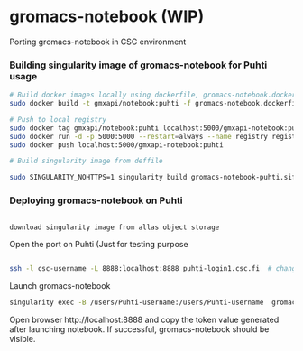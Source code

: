 # gromacs-notebook (WIP)
Porting gromacs-notebook in CSC environment


### Building singularity image of gromacs-notebook  for Puhti usage

```bash
# Build docker images locally using dockerfile, gromacs-notebook.dockerfile
sudo docker build -t gmxapi/notebook:puhti -f gromacs-notebook.dockerfile . 

# Push to local registry
sudo docker tag gmxapi/notebook:puhti localhost:5000/gmxapi-notebook:puhti
sudo docker run -d -p 5000:5000 --restart=always --name registry registry:2
sudo docker push localhost:5000/gmxapi-notebook:puhti

# Build singularity image from deffile

sudo SINGULARITY_NOHTTPS=1 singularity build gromacs-notebook-puhti.sif deffile

```

### Deploying gromacs-notebook on Puhti

```bash

download singularity image from allas object storage


```

Open the port on Puhti (Just for testing purpose

```bash

ssh -l csc-username -L 8888:localhost:8888 puhti-login1.csc.fi  # change port number if notebook is exposed on different port (default port is 8888 here); choose login1 or login2 depending on where notebook is launched
```
Launch gromacs-notebook

```bash
singularity exec -B /users/Puhti-username:/users/Puhti-username  gromacs-notebook-puhti.sif /docker_entry_points/notebook

```
Open browser http://localhost:8888  and copy the token value generated after launching notebook. If successful, gromacs-notebook should be visible.
